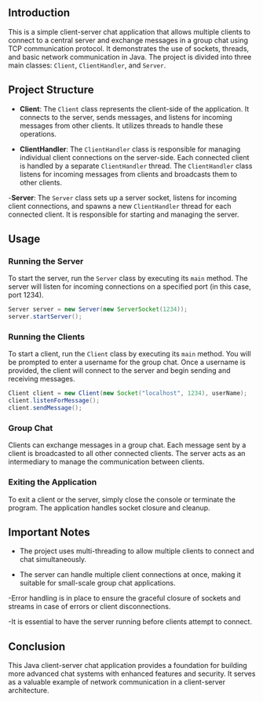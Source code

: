 ## Introduction

This is a simple client-server chat application that allows multiple clients to connect to a central server and exchange messages in a group chat using TCP communication protocol. It demonstrates the use of sockets, threads, and basic network communication in Java. The project is divided into three main classes: `Client`, `ClientHandler`, and `Server`.


## Project Structure

- **Client**: The `Client` class represents the client-side of the application. It connects to the server, sends messages, and listens for incoming messages from other clients. It utilizes threads to handle these operations.

- **ClientHandler**: The `ClientHandler` class is responsible for managing individual client connections on the server-side. Each connected client is handled by a separate `ClientHandler` thread. The `ClientHandler` class listens for incoming messages from clients and broadcasts them to other clients.

-**Server**: The `Server` class sets up a server socket, listens for incoming client connections, and spawns a new `ClientHandler` thread for each connected client. It is responsible for starting and managing the server.


## Usage

### Running the Server
To start the server, run the `Server` class by executing its `main` method. The server will listen for incoming connections on a specified port (in this case, port 1234).

```java
Server server = new Server(new ServerSocket(1234));
server.startServer();
```


### Running the Clients
To start a client, run the `Client` class by executing its `main` method. You will be prompted to enter a username for the group chat. Once a username is provided, the client will connect to the server and begin sending and receiving messages.

```java
Client client = new Client(new Socket("localhost", 1234), userName);
client.listenForMessage();
client.sendMessage();
```

### Group Chat
Clients can exchange messages in a group chat. Each message sent by a client is broadcasted to all other connected clients. The server acts as an intermediary to manage the communication between clients.


### Exiting the Application
To exit a client or the server, simply close the console or terminate the program. The application handles socket closure and cleanup.


## Important Notes
- The project uses multi-threading to allow multiple clients to connect and chat simultaneously.

- The server can handle multiple client connections at once, making it suitable for small-scale group chat applications.

-Error handling is in place to ensure the graceful closure of sockets and streams in case of errors or client disconnections.

-It is essential to have the server running before clients attempt to connect.

## Conclusion
This Java client-server chat application provides a foundation for building more advanced chat systems with enhanced features and security. It serves as a valuable example of network communication in a client-server architecture.

